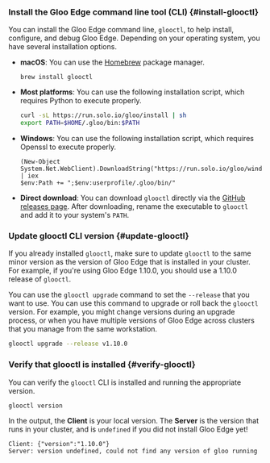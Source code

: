 ### Install the Gloo Edge command line tool (CLI) {#install-glooctl}

You can install the Gloo Edge command line, `glooctl`, to help install, configure, and debug Gloo Edge. Depending on your operating system, you have several installation options.

* **macOS**: You can use the [Homebrew](https://brew.sh) package manager.

  ```shell
  brew install glooctl
  ```

* **Most platforms**: You can use the following installation script, which requires Python to execute properly.

  ```bash
  curl -sL https://run.solo.io/gloo/install | sh
  export PATH=$HOME/.gloo/bin:$PATH
  ```

* **Windows**: You can use the following installation script, which requires Openssl to execute properly.
  
  ```pwsh
  (New-Object System.Net.WebClient).DownloadString("https://run.solo.io/gloo/windows/install") | iex
  $env:Path += ";$env:userprofile/.gloo/bin/"
  ```

* **Direct download**: You can download `glooctl` directly via the [GitHub releases page](https://github.com/solo-io/gloo/releases). After downloading, rename the executable to `glooctl` and add it to your system's `PATH`.

### Update glooctl CLI version {#update-glooctl}

If you already installed `glooctl`, make sure to update `glooctl` to the same minor version as the version of Gloo Edge that is installed in your cluster. For example, if you're using Gloo Edge 1.10.0, you should use a 1.10.0 release of `glooctl`.

You can use the `glooctl upgrade` command to set the `--release` that you want to use. You can use this command to upgrade or roll back the `glooctl` version. For example, you might change versions during an upgrade process, or when you have multiple versions of Gloo Edge across clusters that you manage from the same workstation.

```bash
glooctl upgrade --release v1.10.0
```

### Verify that glooctl is installed {#verify-glooctl}

You can verify the `glooctl` CLI is installed and running the appropriate version.

```bash
glooctl version
```

In the output, the **Client** is your local version. The **Server** is the version that runs in your cluster, and is `undefined` if you did not install Gloo Edge yet!

```shell
Client: {"version":"1.10.0"}
Server: version undefined, could not find any version of gloo running
```